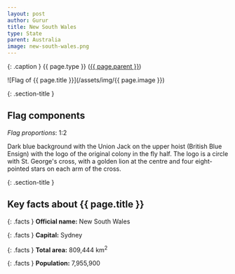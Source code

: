```yaml
---
layout: post
author: Gurur
title: New South Wales
type: State
parent: Australia
image: new-south-wales.png
---
```

{: .caption }
{{ page.type }} ([{{ page.parent }}](/2019/03/11/australia.html))

![Flag of {{ page.title }}](/assets/img/{{ page.image }})

{: .section-title }
## Flag components

*Flag proportions*: 1:2

Dark blue background with the Union Jack on the upper hoist (British Blue Ensign) with the logo of the original colony in the fly half. The logo is a circle with St. George's cross, with a golden lion at the centre and four eight-pointed stars on each arm of the cross.

{: .section-title }
## Key facts about {{ page.title }}

{: .facts }
**Official name:** New South Wales

{: .facts }
**Capital:** Sydney

{: .facts }
**Total area:** 809,444 km<sup>2</sup>

{: .facts }
**Population:** 7,955,900
